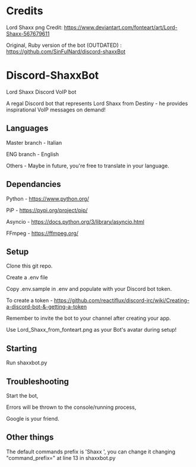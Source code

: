# Credits

Lord Shaxx png Credit: https://www.deviantart.com/fonteart/art/Lord-Shaxx-567679611

Original, Ruby version of the bot (OUTDATED) : https://github.com/SinFulNard/discord-shaxxBot

# Discord-ShaxxBot

Lord Shaxx Discord VoIP bot

A regal Discord bot that represents Lord Shaxx from Destiny - he provides inspirational VoIP messages on demand!

## Languages

Master branch - Italian

ENG branch - English

Others - Maybe in future, you're free to translate in your language.

## Dependancies

Python - https://www.python.org/

PiP - https://pypi.org/project/pip/

Asyncio - https://docs.python.org/3/library/asyncio.html

FFmpeg - https://ffmpeg.org/

## Setup

Clone this git repo.

Create a .env file

Copy .env.sample in .env and populate with your Discord bot token.

To create a token - https://github.com/reactiflux/discord-irc/wiki/Creating-a-discord-bot-&-getting-a-token

Remember to invite the bot to your channel after creating your app.

Use Lord_Shaxx_from_fonteart.png as your Bot's avatar during setup!

## Starting

Run shaxxbot.py

## Troubleshooting

Start the bot,

Errors will be thrown to the console/running process,

Google is your friend.

## Other things

The default commands prefix is 'Shaxx ', you can change it changing "command_prefix=" at line 13 in shaxxbot.py
